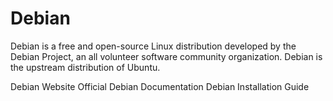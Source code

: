 # Debian

Debian is a free and open-source Linux distribution developed by the Debian Project, an all volunteer software community organization. Debian is the upstream distribution of Ubuntu.

<BadgeLink badgeText='Official Website' colorScheme='blue' href='https://www.debian.org/'>Debian Website</BadgeLink>
<BadgeLink badgeText='Official Documentation' colorScheme='blue' href='https://www.debian.org/doc/'>Official Debian Documentation</BadgeLink>
<BadgeLink badgeText='Installation Guide' colorScheme='blue' href='https://www.debian.org/releases/stable/installmanual'>Debian Installation Guide</BadgeLink>
